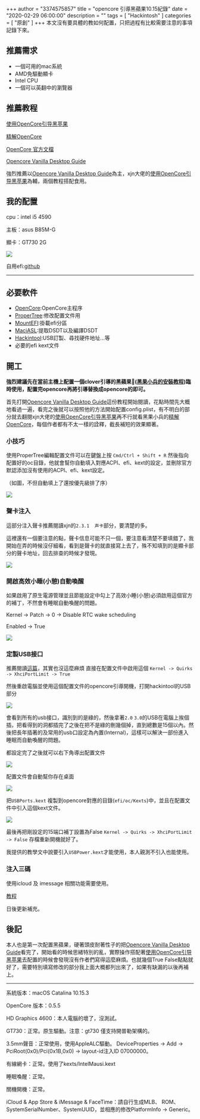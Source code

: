 +++
author = "3374575857"
title = "opencore 引導黑蘋果10.15紀錄"
date = "2020-02-29 06:00:00"
description = ""
tags = [
    "Hackintosh"
]
categories = [
    "原創"
]
+++
本文沒有要具體的教如何配置，只把過程有比較需要注意的事項記錄下來。<!--more-->

## 推薦需求
- 一個可用的mac系統
- AMD免驅動顯卡
- Intel CPU
- 一個可以英翻中的瀏覽器

## 推薦教程
[使用OpenCore引导黑苹果](https://blog.xjn819.com/?p=543)

[精解OpenCore](https://blog.daliansky.net/OpenCore-BootLoader.html)

[OpenCore 官方文檔](https://github.com/acidanthera/OpenCorePkg/blob/master/Docs/Configuration.pdf)

[Opencore Vanilla Desktop Guide](https://khronokernel-2.gitbook.io/opencore-vanilla-desktop-guide/)

強烈推薦以[Opencore Vanilla Desktop Guide](https://khronokernel-2.gitbook.io/opencore-vanilla-desktop-guide/)為主，xjn大佬的[使用OpenCore引导黑苹果](https://blog.xjn819.com/?p=543)為輔，兩個教程搭配食用。

## 我的配置
cpu：intel i5 4590

主板：asus B85M-G

顯卡：GT730 2G

![](https://cdn.wtfsec.org/img/20200229002.png)

自用efi:[github](https://github.com/3374575857/i5-4590-B85M-gt730-hackintosh)

---
## 必要軟件

- [OpenCore](https://github.com/acidanthera/OpenCorePkg/releases):OpenCore主程序
- [ProperTree](https://github.com/corpnewt/ProperTree):修改配置文件用
- [MountEFI](https://github.com/corpnewt/MountEFI):掛載efi分區
- [MaciASL](https://github.com/acidanthera/MaciASL/releases):提取DSDT以及編譯DSDT
- [Hackintool](https://www.tonymacx86.com/threads/release-hackintool-v2-8-6.254559/):USB訂製、尋找硬件地址...等
- 必要的efi kext文件
## 開工

<b>強烈建議先在當前主機上配置一個clover引導的黑蘋果([黑果小兵的安裝教程](https://blog.daliansky.net/MacOS-installation-tutorial-XiaoMi-Pro-installation-process-records.html))臨時使用，配置完opencore再將引導替換成opencore的即可。</b>

首先打開[Opencore Vanilla Desktop Guide](https://khronokernel-2.gitbook.io/opencore-vanilla-desktop-guide/)這份教程開始閱讀，花點時間先大概地看過一遍，看完之後就可以按照他的方法開始配置config.plist，有不明白的部分就去翻閱xjn大佬的[使用OpenCore引导黑苹果](https://blog.xjn819.com/?p=543)再不行就看黑果小兵的[精解OpenCore](https://blog.daliansky.net/OpenCore-BootLoader.html)，每個作者都有不太一樣的詮釋，截長補短的效果顯著。

### 小技巧
使用ProperTree編輯配置文件可以在鍵盤上按 `Cmd/Ctrl + Shift + R` 然後指向配置好的oc目錄，他就會幫你自動填入對應ACPI、efi、kext的設定，並刪除官方默認添加沒有使用的ACPI、efi、kext設定。

（如圖，不但自動填上了還按優先級排了序）

![](https://cdn.wtfsec.org/img/20200229003.png)



### 聲卡注入

這部分注入聲卡推薦閱讀xjn的`2.3.1  声卡`部分，要清楚的多。

這裡還有一個要注意的點，聲卡信息可能不只一個，要注意看清楚不要填錯了，我開始在弄的時候沒仔細看，看到是聲卡的就直接寫上去了，殊不知填到的是顯卡部分的聲卡地址，回去排查的時候才發現。

![](https://cdn.wtfsec.org/img/20200229001.png)

### 開啟高效小睡(小憩)自動喚醒

如果啟用了原生電源管理並且節能設定中勾上了高效小睡(小憩)必須啟用這個官方的補丁，不然會有睡眠自動喚醒的問題。

Kernel -> Patch -> 0 -> Disable RTC wake scheduling

Enabled -> True

![](https://cdn.wtfsec.org/img/2020022900004.png)


### 定製USB接口
推薦閱讀[這篇](https://selfishluck.top/2020/02/19/Hackintools定制USB驱动（OpenCore）/)，其實也沒這麼麻煩
直接在配置文件中啟用這個
`Kernel -> Quirks -> XhciPortLimit -> True`

然後重啟電腦並使用這個配置文件的opencore引導開機，打開hackintool的USB部分

![](https://cdn.wtfsec.org/img/20200229005.png)


會看到所有的usb接口，識別到的是綠的，然後拿著`2.0` `3.0`的USB在電腦上挨個插，把看得到的洞都插完了之後在把不是綠的刪幾個掉，直到總數是15個以內。然後把長年插著的及常用的usb口設定為內置(Internal)，這樣可以解決一部份進入睡眠而自動喚醒的問題。

都設定完了之後就可以右下角導出配置文件

![](https://cdn.wtfsec.org/img/20200229006.png)


配置文件會自動幫你存在桌面

![](https://cdn.wtfsec.org/img/20200229007png.png)


把`USBPorts.kext` 複製到opencore對應的目錄(`efi/oc/Kexts`)中，並且在配置文件中引入這個kext文件。

![](https://cdn.wtfsec.org/img/20200308200859.png)


最後再把剛設定的15端口補丁設置為False `Kernel -> Quirks -> XhciPortLimit -> False`
存檔重新開機就好了。

我提供的教學文中說要引入`USBPower.kext`才能使用，本人親測不引入也能使用。

### 注入三碼
使用icloud 及 imessage 相關功能需要使用。

[教程](https://khronokernel-2.gitbook.io/opencore-vanilla-desktop-guide/extras/iservices)

日後更新補充。

## 後記
本人也是第一次配置黑蘋果，硬著頭皮耐著性子的把[Opencore Vanilla Desktop Guide](https://khronokernel-2.gitbook.io/opencore-vanilla-desktop-guide/)看完了，開始看的時候思緒特別的亂，實際操作搭配著[使用OpenCore引导黑苹果](https://blog.xjn819.com/?p=543)去配置的時候會發現沒有作者們寫得這麼麻煩。也就幾個True False點點就好了，需要特別填寫修改的部分我上面大概都列出來了，如果有缺漏的以後再補上。

---

系統版本：macOS Catalina 10.15.3

OpenCore 版本：0.5.5

HD Graphics 4600：本人電腦的壞了，沒測試。

GT730：正常。原生驅動。注意：gt730 僅支持開普勒架構的。

3.5mm聲音：正常使用，使用AppleALC驅動。 DeviceProperties -> Add -> PciRoot(0x0)/Pci(0x1B,0x0) -> layout-id注入ID 07000000。

有線網卡：正常。使用了kexts/IntelMausi.kext

睡眠喚醒：正常。

關機開機：正常。

iCloud & App Store & iMessage & FaceTime：請自行生成MLB、 ROM、SystemSerialNumber、SystemUUID，並相應的修改PlatformInfo -> Generic。
